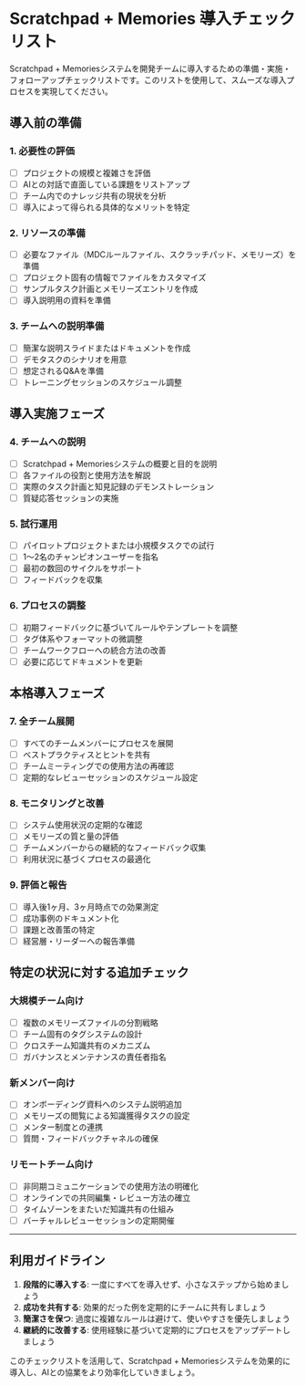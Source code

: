 # Scratchpad + Memories 導入チェックリスト

Scratchpad + Memoriesシステムを開発チームに導入するための準備・実施・フォローアップチェックリストです。このリストを使用して、スムーズな導入プロセスを実現してください。

## 導入前の準備

### 1. 必要性の評価

- [ ] プロジェクトの規模と複雑さを評価
- [ ] AIとの対話で直面している課題をリストアップ
- [ ] チーム内でのナレッジ共有の現状を分析
- [ ] 導入によって得られる具体的なメリットを特定

### 2. リソースの準備

- [ ] 必要なファイル（MDCルールファイル、スクラッチパッド、メモリーズ）を準備
- [ ] プロジェクト固有の情報でファイルをカスタマイズ
- [ ] サンプルタスク計画とメモリーズエントリを作成
- [ ] 導入説明用の資料を準備

### 3. チームへの説明準備

- [ ] 簡潔な説明スライドまたはドキュメントを作成
- [ ] デモタスクのシナリオを用意
- [ ] 想定されるQ&Aを準備
- [ ] トレーニングセッションのスケジュール調整

## 導入実施フェーズ

### 4. チームへの説明

- [ ] Scratchpad + Memoriesシステムの概要と目的を説明
- [ ] 各ファイルの役割と使用方法を解説
- [ ] 実際のタスク計画と知見記録のデモンストレーション
- [ ] 質疑応答セッションの実施

### 5. 試行運用

- [ ] パイロットプロジェクトまたは小規模タスクでの試行
- [ ] 1〜2名のチャンピオンユーザーを指名
- [ ] 最初の数回のサイクルをサポート
- [ ] フィードバックを収集

### 6. プロセスの調整

- [ ] 初期フィードバックに基づいてルールやテンプレートを調整
- [ ] タグ体系やフォーマットの微調整
- [ ] チームワークフローへの統合方法の改善
- [ ] 必要に応じてドキュメントを更新

## 本格導入フェーズ

### 7. 全チーム展開

- [ ] すべてのチームメンバーにプロセスを展開
- [ ] ベストプラクティスとヒントを共有
- [ ] チームミーティングでの使用方法の再確認
- [ ] 定期的なレビューセッションのスケジュール設定

### 8. モニタリングと改善

- [ ] システム使用状況の定期的な確認
- [ ] メモリーズの質と量の評価
- [ ] チームメンバーからの継続的なフィードバック収集
- [ ] 利用状況に基づくプロセスの最適化

### 9. 評価と報告

- [ ] 導入後1ヶ月、3ヶ月時点での効果測定
- [ ] 成功事例のドキュメント化
- [ ] 課題と改善策の特定
- [ ] 経営層・リーダーへの報告準備

## 特定の状況に対する追加チェック

### 大規模チーム向け

- [ ] 複数のメモリーズファイルの分割戦略
- [ ] チーム固有のタグシステムの設計
- [ ] クロスチーム知識共有のメカニズム
- [ ] ガバナンスとメンテナンスの責任者指名

### 新メンバー向け

- [ ] オンボーディング資料へのシステム説明追加
- [ ] メモリーズの閲覧による知識獲得タスクの設定
- [ ] メンター制度との連携
- [ ] 質問・フィードバックチャネルの確保

### リモートチーム向け

- [ ] 非同期コミュニケーションでの使用方法の明確化
- [ ] オンラインでの共同編集・レビュー方法の確立
- [ ] タイムゾーンをまたいだ知識共有の仕組み
- [ ] バーチャルレビューセッションの定期開催

---

## 利用ガイドライン

1. **段階的に導入する**: 一度にすべてを導入せず、小さなステップから始めましょう
2. **成功を共有する**: 効果的だった例を定期的にチームに共有しましょう
3. **簡潔さを保つ**: 過度に複雑なルールは避けて、使いやすさを優先しましょう
4. **継続的に改善する**: 使用経験に基づいて定期的にプロセスをアップデートしましょう

このチェックリストを活用して、Scratchpad + Memoriesシステムを効果的に導入し、AIとの協業をより効率化していきましょう。 